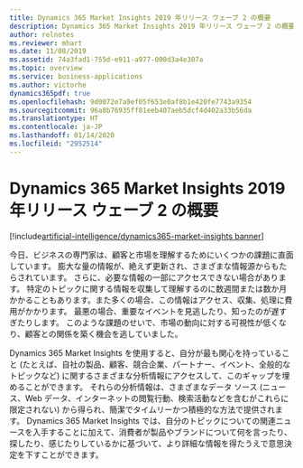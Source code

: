 ```yaml
---
title: Dynamics 365 Market Insights 2019 年リリース ウェーブ 2 の概要
description: Dynamics 365 Market Insights 2019 年リリース ウェーブ 2 の概要
author: relnotes
ms.reviewer: mhart
ms.date: 11/08/2019
ms.assetid: 74a3fad1-755d-e911-a977-000d3a4e307a
ms.topic: overview
ms.service: business-applications
ms.author: victorhe
dynamics365pdf: true
ms.openlocfilehash: 9d0072e7a9ef05f653e0af8b1e420fe7743a9354
ms.sourcegitcommit: 96a8b76935ff81eeb407aeb5dcf4d402a33b56da
ms.translationtype: HT
ms.contentlocale: ja-JP
ms.lasthandoff: 01/14/2020
ms.locfileid: "2952514"
---
```

# <a name="overview-of-dynamics-365-market-insights-2019-release-wave-2"></a>Dynamics 365 Market Insights 2019 年リリース ウェーブ 2 の概要
[!include[artificial-intelligence/dynamics365-market-insights banner](../includes/artificial-intelligence/dynamics365-market-insights.md)]

<!--overview start-->
今日、ビジネスの専門家は、顧客と市場を理解するためにいくつかの課題に直面しています。  膨大な量の情報が、絶えず更新され、さまざまな情報源からもたらされています。  さらに、必要な情報の一部にアクセスできない場合があります。  特定のトピックに関する情報を収集して理解するのに数週間または数か月かかることもあります。また多くの場合、この情報はアクセス、収集、処理に費用がかかります。  最悪の場合、重要なイベントを見逃したり、知ったのが遅すぎたりします。  このような課題のせいで、市場の動向に対する可視性が低くなり、顧客との関係を築く機会を逃していました。  

Dynamics 365 Market Insights を使用すると、自分が最も関心を持っていること (たとえば、自社の製品、顧客、競合企業、パートナー、イベント、全般的なトピックなど) に関するさまざまな分析情報にアクセスして、このギャップを埋めることができます。 それらの分析情報は、さまざまなデータ ソース (ニュース、Web データ、インターネットの閲覧行動、検索活動などを含むがこれらに限定されない) から得られ、簡潔でタイムリーかつ積極的な方法で提供されます。 Dynamics 365 Market Insights では、自分のトピックについての関連ニュースを入手することに加えて、消費者が製品やブランドについて何を言ったり、探したり、感じたりしているかに基づいて、より詳細な情報を得たうえで意思決定を下すことができます。

<!--overview end-->